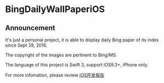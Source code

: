 # BingDailyWallPaperiOS

## Announcement

It's just a personal project, it is able to display daily Bing paper of its index since Sept 28, 2016. 

The copyright of the images are pertinent to Bing/MS.

The language of this project is Swift 3, support iOS9.3+, iPhone only.

For more infomation, please review [iOS开发报告](iOS开发报告.pdf)